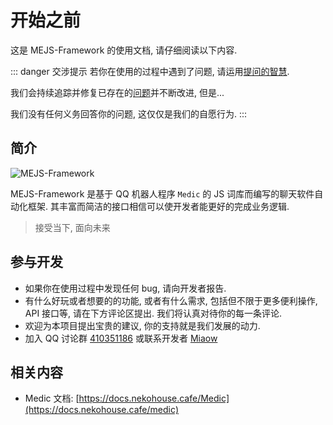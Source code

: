 # 开始之前

这是 MEJS-Framework 的使用文档, 请仔细阅读以下内容.

::: danger 交涉提示
若你在使用的过程中遇到了问题, 请运用[提问的智慧](https://github.com/ryanhanwu/How-To-Ask-Questions-The-Smart-Way/blob/main/README-zh_CN.md).

我们会持续追踪并修复已存在的[问题](https://github.com/Miaow233/MEJS-Framework/issues)并不断改进, 但是...

我们没有任何义务回答你的问题, 这仅仅是我们的自愿行为.
:::

## 简介

![MEJS-Framework](https://socialify.git.ci/Miaow233/MEJS-Framework/image?description=1&language=1&logo=https%3A%2F%2Fcdn.jsdelivr.net%2Fgh%2FMiaow233%2FMEJS-Framework%40main%2Fdocs%2F.vuepress%2Fpublic%2Fimages%2Flogo.png&name=1&owner=1&pattern=Charlie%20Brown&stargazers=1&theme=Light)

MEJS-Framework 是基于 QQ 机器人程序 `Medic` 的 JS 词库而编写的聊天软件自动化框架. 其丰富而简洁的接口相信可以使开发者能更好的完成业务逻辑.

> 接受当下, 面向未来

## 参与开发

- 如果你在使用过程中发现任何 bug, 请向开发者报告.
- 有什么好玩或者想要的的功能, 或者有什么需求, 包括但不限于更多便利操作, API 接口等, 请在下方评论区提出. 我们将认真对待你的每一条评论.
- 欢迎为本项目提出宝贵的建议, 你的支持就是我们发展的动力.
- 加入 QQ 讨论群 [410351186](https://jq.qq.com/?_wv=1027&k=K5csid5C) 或联系开发者 [Miaow](http://wpa.qq.com/msgrd?v=3&uin=1293865264&site=qq&menu=yes)

## 相关内容

- Medic 文档: [https://docs.nekohouse.cafe/Medic](https://docs.nekohouse.cafe/medic)

